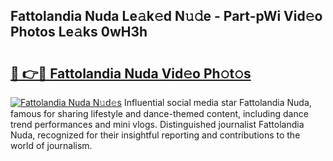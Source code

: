 ## Fattolandia Nuda Le𝚊k𝚎d N𝚞𝚍e - Part-pWi Vid𝚎o Photos Le𝚊ks 0wH3h

# <h2><a href="http://fbba7d.evod.top/?m=Fattolandia+Nuda">🔗 👉🔴 Fattolandia Nuda Vid𝚎o Ph𝚘t𝚘s</a></h2>

[![Fattolandia Nuda N𝚞d𝚎s](https://i.imgur.com/8V9OHl7.gif)](http://fbba7d.evod.top/?m=Fattolandia+Nuda)
Influential social media star Fattolandia Nuda, famous for sharing lifestyle and dance-themed content, including dance trend performances and mini vlogs. Distinguished journalist Fattolandia Nuda, recognized for their insightful reporting and contributions to the world of journalism. 
